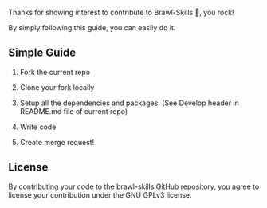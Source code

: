 Thanks for showing interest to contribute to Brawl-Skills 🥰, you rock!

By simply following this guide, you can easily do it.

## Simple Guide

1. Fork the current repo

2. Clone your fork locally

3. Setup all the dependencies and packages. (See Develop header in README.md file of current repo)

4. Write code

5. Create merge request!

## License

By contributing your code to the brawl-skills GitHub repository, you agree to
license your contribution under the GNU GPLv3 license.
